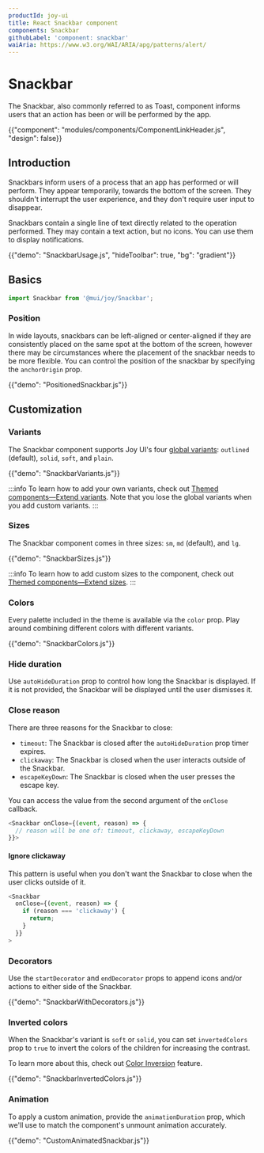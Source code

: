 ```yaml
---
productId: joy-ui
title: React Snackbar component
components: Snackbar
githubLabel: 'component: snackbar'
waiAria: https://www.w3.org/WAI/ARIA/apg/patterns/alert/
---
```


# Snackbar

<p class="description">The Snackbar, also commonly referred to as Toast, component informs users that an action has been or will be performed by the app.</p>

{{"component": "modules/components/ComponentLinkHeader.js", "design": false}}

## Introduction

Snackbars inform users of a process that an app has performed or will perform. They appear temporarily, towards the bottom of the screen. They shouldn't interrupt the user experience, and they don't require user input to disappear.

Snackbars contain a single line of text directly related to the operation performed. They may contain a text action, but no icons. You can use them to display notifications.

{{"demo": "SnackbarUsage.js", "hideToolbar": true, "bg": "gradient"}}

## Basics

```jsx
import Snackbar from '@mui/joy/Snackbar';
```

### Position

In wide layouts, snackbars can be left-aligned or center-aligned if they are consistently placed on the same spot at the bottom of the screen, however there may be circumstances where the placement of the snackbar needs to be more flexible.
You can control the position of the snackbar by specifying the `anchorOrigin` prop.

{{"demo": "PositionedSnackbar.js"}}

## Customization

### Variants

The Snackbar component supports Joy UI's four [global variants](/joy-ui/main-features/global-variants/): `outlined` (default), `solid`, `soft`, and `plain`.

{{"demo": "SnackbarVariants.js"}}

:::info
To learn how to add your own variants, check out [Themed components—Extend variants](/joy-ui/customization/themed-components/#extend-variants).
Note that you lose the global variants when you add custom variants.
:::

### Sizes

The Snackbar component comes in three sizes: `sm`, `md` (default), and `lg`.

{{"demo": "SnackbarSizes.js"}}

:::info
To learn how to add custom sizes to the component, check out [Themed components—Extend sizes](/joy-ui/customization/themed-components/#extend-sizes).
:::

### Colors

Every palette included in the theme is available via the `color` prop.
Play around combining different colors with different variants.

{{"demo": "SnackbarColors.js"}}

### Hide duration

Use `autoHideDuration` prop to control how long the Snackbar is displayed. If it is not provided, the Snackbar will be displayed until the user dismisses it.

<!-- {{"demo": "SnackbarHideDuration.js"}} -->

### Close reason

There are three reasons for the Snackbar to close:

- `timeout`: The Snackbar is closed after the `autoHideDuration` prop timer expires.
- `clickaway`: The Snackbar is closed when the user interacts outside of the Snackbar.
- `escapeKeyDown`: The Snackbar is closed when the user presses the escape key.

You can access the value from the second argument of the `onClose` callback.

```js
<Snackbar onClose={(event, reason) => {
  // reason will be one of: timeout, clickaway, escapeKeyDown
}}>
```

<!-- {{"demo": "SnackbarCloseReason.js"}} -->

#### Ignore clickaway

This pattern is useful when you don't want the Snackbar to close when the user clicks outside of it.

```js
<Snackbar
  onClose={(event, reason) => {
    if (reason === 'clickaway') {
      return;
    }
  }}
>
```

### Decorators

Use the `startDecorator` and `endDecorator` props to append icons and/or actions to either side of the Snackbar.

{{"demo": "SnackbarWithDecorators.js"}}

### Inverted colors

When the Snackbar's variant is `soft` or `solid`, you can set `invertedColors` prop to `true` to invert the colors of the children for increasing the contrast.

To learn more about this, check out [Color Inversion](/joy-ui/main-features/color-inversion/) feature.

{{"demo": "SnackbarInvertedColors.js"}}

### Animation

To apply a custom animation, provide the `animationDuration` prop, which we'll use to match the component's unmount animation accurately.

{{"demo": "CustomAnimatedSnackbar.js"}}
